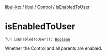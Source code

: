 [libui-ktx](../../index.md) / [libui](../index.md) / [Control](index.md) / [isEnabledToUser](./is-enabled-to-user.md)

# isEnabledToUser

`fun isEnabledToUser(): `[`Boolean`](https://kotlinlang.org/api/latest/jvm/stdlib/kotlin/-boolean/index.html)

Whether the Control and all parents are enabled.

